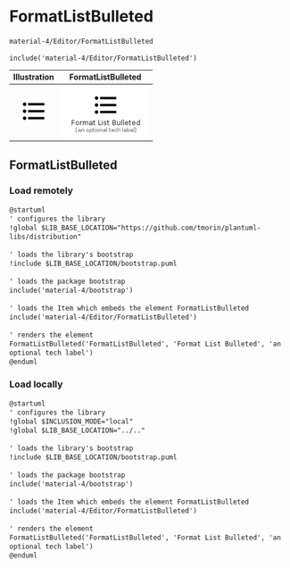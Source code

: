 # FormatListBulleted


```text
material-4/Editor/FormatListBulleted
```

```text
include('material-4/Editor/FormatListBulleted')
```



| Illustration | FormatListBulleted |
| :---: | :---: |
| ![illustration for Illustration](../../material-4/Editor/FormatListBulleted.png) | ![illustration for FormatListBulleted](../../material-4/Editor/FormatListBulleted.Local.png) |




## FormatListBulleted

### Load remotely
```plantuml
@startuml
' configures the library
!global $LIB_BASE_LOCATION="https://github.com/tmorin/plantuml-libs/distribution"

' loads the library's bootstrap
!include $LIB_BASE_LOCATION/bootstrap.puml

' loads the package bootstrap
include('material-4/bootstrap')

' loads the Item which embeds the element FormatListBulleted
include('material-4/Editor/FormatListBulleted')

' renders the element
FormatListBulleted('FormatListBulleted', 'Format List Bulleted', 'an optional tech label')
@enduml
```

### Load locally
```plantuml
@startuml
' configures the library
!global $INCLUSION_MODE="local"
!global $LIB_BASE_LOCATION="../.."

' loads the library's bootstrap
!include $LIB_BASE_LOCATION/bootstrap.puml

' loads the package bootstrap
include('material-4/bootstrap')

' loads the Item which embeds the element FormatListBulleted
include('material-4/Editor/FormatListBulleted')

' renders the element
FormatListBulleted('FormatListBulleted', 'Format List Bulleted', 'an optional tech label')
@enduml
```

